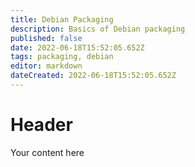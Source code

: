 ```yaml
---
title: Debian Packaging
description: Basics of Debian packaging
published: false
date: 2022-06-18T15:52:05.652Z
tags: packaging, debian
editor: markdown
dateCreated: 2022-06-18T15:52:05.652Z
---
```


# Header
Your content here